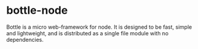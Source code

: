 # bottle-node
Bottle is a micro web-framework for node. It is designed to be fast, simple and lightweight, and is distributed as a single file module with no dependencies.
